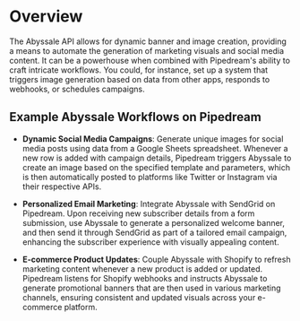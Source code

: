 # Overview

The Abyssale API allows for dynamic banner and image creation, providing a means to automate the generation of marketing visuals and social media content. It can be a powerhouse when combined with Pipedream's ability to craft intricate workflows. You could, for instance, set up a system that triggers image generation based on data from other apps, responds to webhooks, or schedules campaigns.

## Example Abyssale Workflows on Pipedream

- **Dynamic Social Media Campaigns**: Generate unique images for social media posts using data from a Google Sheets spreadsheet. Whenever a new row is added with campaign details, Pipedream triggers Abyssale to create an image based on the specified template and parameters, which is then automatically posted to platforms like Twitter or Instagram via their respective APIs.

- **Personalized Email Marketing**: Integrate Abyssale with SendGrid on Pipedream. Upon receiving new subscriber details from a form submission, use Abyssale to generate a personalized welcome banner, and then send it through SendGrid as part of a tailored email campaign, enhancing the subscriber experience with visually appealing content.

- **E-commerce Product Updates**: Couple Abyssale with Shopify to refresh marketing content whenever a new product is added or updated. Pipedream listens for Shopify webhooks and instructs Abyssale to generate promotional banners that are then used in various marketing channels, ensuring consistent and updated visuals across your e-commerce platform.
